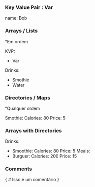 ### Key Value Pair : Var

name: Bob

### Arrays / Lists
°Em ordem

KVP:
 - Var

Drinks:
 - Smothie
 - Water

### Directories / Maps
°Qualquer ordem

Smothie:
 Calories: 80
 Price: 5

### Arrays with Directories

Drinks:
  - Smoothie:
        Calories: 80
        Price: 5
Meals:
  - Burguer:
        Calories: 200
        Price: 15

### Comments

{ # Isso é um comentário }
